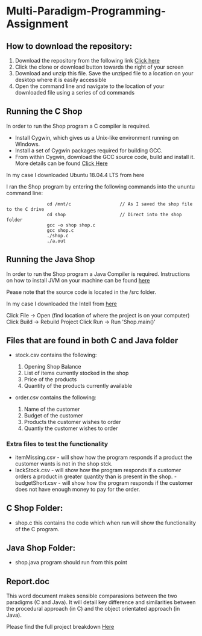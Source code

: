 # Multi-Paradigm-Programming-Assignment

## How to download the repository:

1. Download the repository from the following link <a href=https://github.com/Roisin-Fallon/Multi-Paradigm-Programming-Assignment>Click here</a>  
2. Click the clone or download button towards the right of your screen
3. Download and unzip this file. Save the unziped file to a location on your desktop where it is easily accessible
4. Open the command line and navigate to the location of your downloaded file using a series of cd commands 


## Running the C Shop

In order to run the Shop program a C compiler is required.
  - Install Cygwin, which gives us a Unix-like environment running on Windows.
  - Install a set of Cygwin packages required for building GCC.
  - From within Cygwin, download the GCC source code, build and install it.
 More details can be found <a href=https://preshing.com/20141108/how-to-install-the-latest-gcc-on-windows/> Click Here </a>
 
 In my case I downloaded Ubuntu 18.04.4 LTS from <a hef=https://ubuntu.com/download/desktop> here</a>
 
 I ran the Shop program by entering the following commands into the  ununtu command line:
 
                   cd /mnt/c                  // As I saved the shop file to the C drive
                   cd shop                    // Direct into the shop folder
                   gcc -o shop shop.c         
                   gcc shop.c  
                   ./shop.c   
                   ./a.out  

## Running the Java Shop

In order to run the Shop program a Java Compiler is required. 
Instructions on how to install JVM on your machine can be found <a href=https://www.quora.com/How-do-I-install-Java-JVM-on-a-machine> here</a>

Pease note that the source code is located in the /src folder. 

In my case I downloaded the Intell from <a href=https://www.jetbrains.com/idea/>here</a>

Click File -> Open (find location of where the project is on your computer)
Click Build -> Rebuild Project
Click Run -> Run 'Shop.main()'

## Files that are found in both C and Java folder

  - stock.csv contains the following:
  
     1. Opening Shop Balance
     2. List of items currently stocked in the shop
     3. Price of the products
     4. Quantity of the products currently available
           
  - order.csv contains the following:
  
      1. Name of the customer 
      2. Budget of the customer 
      3. Products the customer wishes to order
      4.  Quantiy the customer wishes to order
            
 ### Extra files to test the functionality
  
   - itemMissing.csv - will show how the program responds if a product the customer wants is not in the shop stck.
   - lackStock.csv - will show how the program responds if a customer orders a product in greater quantity than is present in the shop.
    - budgetShort.csv - will show how the program responds if the customer does not have enough money to pay for the order.
         
## C Shop Folder:

  - shop.c  this contains the code which when run will show the functionality of the C program. 

## Java Shop Folder:
  - shop.java  program should run from this point 

## Report.doc

This word document makes sensible comparasions between the two paradigms (C and Java). It will detail key difference and similarities between the procedural approach (in C) and the object orientated approach (in Java).  

Please find the full project breakdown <a href=https://github.com/Roisin-Fallon/Multi-Paradigm-Programming-Assignment/blob/master/Assignment%201%20-%20Shop.pdf>Here</a>

